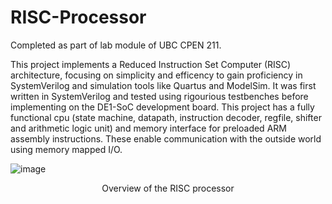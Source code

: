 # RISC-Processor

Completed as part of lab module of UBC CPEN 211. 

This project implements a Reduced Instruction Set Computer (RISC) architecture, focusing on simplicity and efficency to gain proficiency in SystemVerilog and simulation tools like Quartus and ModelSim. It was first written in SystemVerilog and tested using rigourious testbenches before implementing on the DE1-SoC development board. This project has a fully functional cpu (state machine, datapath, instruction decoder, regfile, shifter and arithmetic logic unit) and memory interface for preloaded ARM assembly instructions. These enable communication with the outside world using memory mapped I/O. 

![image](https://github.com/user-attachments/assets/1097d07a-b398-445e-a108-559572e875ac)
<p align="center">Overview of the RISC processor</p>
